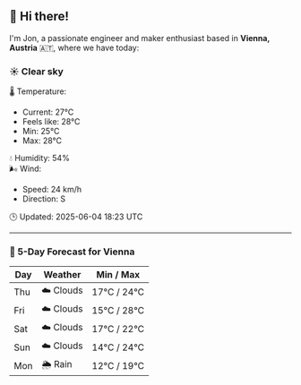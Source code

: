 ## 👋 Hi there!

I'm Jon, a passionate engineer and maker enthusiast based in **Vienna, Austria** 🇦🇹, where we have today:

### ☀️ Clear sky 

🌡️ Temperature: 
* Current: 27°C
* Feels like: 28°C
* Min: 25°C 
* Max: 28°C  

💧 Humidity: 54%  
🌬️ Wind: 
* Speed: 24 km/h 
* Direction: S  

🕒 Updated: 2025-06-04 18:23 UTC

---

### 📅 5-Day Forecast for Vienna

| Day | Weather | Min / Max |
|-----|---------|------------|
| Thu | ☁️ Clouds | 17°C / 24°C |
| Fri | ☁️ Clouds | 15°C / 28°C |
| Sat | ☁️ Clouds | 17°C / 22°C |
| Sun | ☁️ Clouds | 14°C / 24°C |
| Mon | 🌦️ Rain | 12°C / 19°C |
